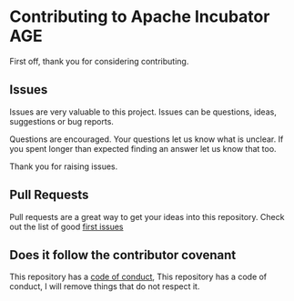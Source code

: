 # Contributing to Apache Incubator AGE

First off, thank you for considering contributing.

## Issues

Issues are very valuable to this project. Issues can be questions, ideas, suggestions or bug reports.

Questions are encouraged. Your questions let us know what is unclear. If you spent longer than expected finding an answer let us know that too.

Thank you for raising issues.

## Pull Requests

Pull requests are a great way to get your ideas into this repository. Check out the list of good [first issues](https://github.com/apache/incubator-age/labels/good%20first%20issue)

## Does it follow the contributor covenant

This repository has a [code of conduct](CODE_OF_CONDUCT.md), This repository has a code of conduct, I will remove things that do not respect it.
